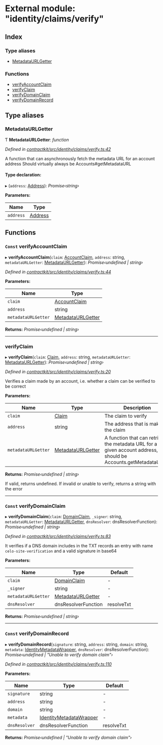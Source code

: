 # External module: "identity/claims/verify"

## Index

### Type aliases

* [MetadataURLGetter](_identity_claims_verify_.md#metadataurlgetter)

### Functions

* [verifyAccountClaim](_identity_claims_verify_.md#const-verifyaccountclaim)
* [verifyClaim](_identity_claims_verify_.md#verifyclaim)
* [verifyDomainClaim](_identity_claims_verify_.md#const-verifydomainclaim)
* [verifyDomainRecord](_identity_claims_verify_.md#const-verifydomainrecord)

## Type aliases

###  MetadataURLGetter

Ƭ **MetadataURLGetter**: *function*

*Defined in [contractkit/src/identity/claims/verify.ts:42](https://github.com/celo-org/celo-monorepo/blob/master/packages/contractkit/src/identity/claims/verify.ts#L42)*

A function that can asynchronously fetch the metadata URL for an account address
Should virtually always be Accounts#getMetadataURL

#### Type declaration:

▸ (`address`: [Address](_base_.md#address)): *Promise‹string›*

**Parameters:**

Name | Type |
------ | ------ |
`address` | [Address](_base_.md#address) |

## Functions

### `Const` verifyAccountClaim

▸ **verifyAccountClaim**(`claim`: [AccountClaim](_identity_claims_account_.md#accountclaim), `address`: string, `metadataURLGetter`: [MetadataURLGetter](_identity_claims_verify_.md#metadataurlgetter)): *Promise‹undefined | string›*

*Defined in [contractkit/src/identity/claims/verify.ts:44](https://github.com/celo-org/celo-monorepo/blob/master/packages/contractkit/src/identity/claims/verify.ts#L44)*

**Parameters:**

Name | Type |
------ | ------ |
`claim` | [AccountClaim](_identity_claims_account_.md#accountclaim) |
`address` | string |
`metadataURLGetter` | [MetadataURLGetter](_identity_claims_verify_.md#metadataurlgetter) |

**Returns:** *Promise‹undefined | string›*

___

###  verifyClaim

▸ **verifyClaim**(`claim`: [Claim](_identity_claims_claim_.md#claim), `address`: string, `metadataURLGetter`: [MetadataURLGetter](_identity_claims_verify_.md#metadataurlgetter)): *Promise‹undefined | string›*

*Defined in [contractkit/src/identity/claims/verify.ts:20](https://github.com/celo-org/celo-monorepo/blob/master/packages/contractkit/src/identity/claims/verify.ts#L20)*

Verifies a claim made by an account, i.e. whether a claim can be verified to be correct

**Parameters:**

Name | Type | Description |
------ | ------ | ------ |
`claim` | [Claim](_identity_claims_claim_.md#claim) | The claim to verify |
`address` | string | The address that is making the claim |
`metadataURLGetter` | [MetadataURLGetter](_identity_claims_verify_.md#metadataurlgetter) | A function that can retrieve the metadata URL for a given account address,                          should be Accounts.getMetadataURL() |

**Returns:** *Promise‹undefined | string›*

If valid, returns undefined. If invalid or unable to verify, returns a string with the error

___

### `Const` verifyDomainClaim

▸ **verifyDomainClaim**(`claim`: [DomainClaim](_identity_claims_claim_.md#domainclaim), `_signer`: string, `metadataURLGetter`: [MetadataURLGetter](_identity_claims_verify_.md#metadataurlgetter), `dnsResolver`: dnsResolverFunction): *Promise‹undefined | string›*

*Defined in [contractkit/src/identity/claims/verify.ts:83](https://github.com/celo-org/celo-monorepo/blob/master/packages/contractkit/src/identity/claims/verify.ts#L83)*

It verifies if a DNS domain includes in the TXT records an entry with name
`celo-site-verification` and a valid signature in base64

**Parameters:**

Name | Type | Default |
------ | ------ | ------ |
`claim` | [DomainClaim](_identity_claims_claim_.md#domainclaim) | - |
`_signer` | string | - |
`metadataURLGetter` | [MetadataURLGetter](_identity_claims_verify_.md#metadataurlgetter) | - |
`dnsResolver` | dnsResolverFunction | resolveTxt |

**Returns:** *Promise‹undefined | string›*

___

### `Const` verifyDomainRecord

▸ **verifyDomainRecord**(`signature`: string, `address`: string, `domain`: string, `metadata`: [IdentityMetadataWrapper](../classes/_identity_metadata_.identitymetadatawrapper.md), `dnsResolver`: dnsResolverFunction): *Promise‹undefined | "Unable to verify domain claim"›*

*Defined in [contractkit/src/identity/claims/verify.ts:110](https://github.com/celo-org/celo-monorepo/blob/master/packages/contractkit/src/identity/claims/verify.ts#L110)*

**Parameters:**

Name | Type | Default |
------ | ------ | ------ |
`signature` | string | - |
`address` | string | - |
`domain` | string | - |
`metadata` | [IdentityMetadataWrapper](../classes/_identity_metadata_.identitymetadatawrapper.md) | - |
`dnsResolver` | dnsResolverFunction | resolveTxt |

**Returns:** *Promise‹undefined | "Unable to verify domain claim"›*

